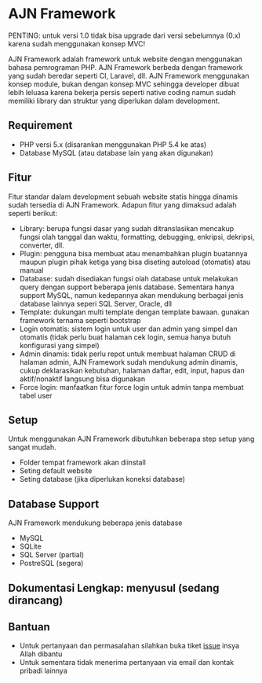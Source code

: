 # AJN Framework
PENTING: untuk versi 1.0 tidak bisa upgrade dari versi sebelumnya (0.x) karena sudah menggunakan konsep MVC!

AJN Framework adalah framework untuk website dengan menggunakan bahasa pemrograman PHP. AJN Framework berbeda dengan framework yang sudah beredar seperti CI, Laravel, dll. AJN Framework menggunakan konsep module, bukan dengan konsep MVC sehingga developer dibuat lebih leluasa karena bekerja persis seperti native coding namun sudah memiliki library dan struktur yang diperlukan dalam development.


## Requirement
- PHP versi 5.x (disarankan menggunakan PHP 5.4 ke atas)
- Database MySQL (atau database lain yang akan digunakan)


## Fitur
Fitur standar dalam development sebuah website statis hingga dinamis sudah tersedia di AJN Framework. Adapun fitur yang dimaksud adalah seperti berikut:
- Library: berupa fungsi dasar yang sudah ditranslasikan mencakup fungsi olah tanggal dan waktu, formatting, debugging, enkripsi, dekripsi, converter, dll.
- Plugin: pengguna bisa membuat atau menambahkan plugin buatannya maupun plugin pihak ketiga yang bisa diseting autoload (otomatis) atau manual
- Database: sudah disediakan fungsi olah database untuk melakukan query dengan support beberapa jenis database. Sementara hanya support MySQL, namun kedepannya akan mendukung berbagai jenis database lainnya seperi SQL Server, Oracle, dll
- Template: dukungan multi template dengan template bawaan. gunakan framework ternama seperti bootstrap
- Login otomatis: sistem login untuk user dan admin yang simpel dan otomatis (tidak perlu buat halaman cek login, semua hanya butuh konfigurasi yang simpel)
- Admin dinamis: tidak perlu repot untuk membuat halaman CRUD di halaman admin, AJN Framework sudah mendukung admin dinamis, cukup deklarasikan kebutuhan, halaman daftar, edit, input, hapus dan aktif/nonaktif langsung bisa digunakan
- Force login: manfaatkan fitur force login untuk admin tanpa membuat tabel user


## Setup
Untuk menggunakan AJN Framework dibutuhkan beberapa step setup yang sangat mudah.
* Folder tempat framework akan diinstall
* Seting default website
* Seting database (jika diperlukan koneksi database)

## Database Support
AJN Framework mendukung beberapa jenis database
- MySQL
- SQLite
- SQL Server (partial)
- PostreSQL (segera)

## Dokumentasi Lengkap: menyusul (sedang dirancang)

## Bantuan
* Untuk pertanyaan dan permasalahan silahkan buka tiket [issue](https://github.com/arijulianto/ajn-framework/issues) insya Allah dibantu
* Untuk sementara tidak menerima pertanyaan via email dan kontak pribadi lainnya
